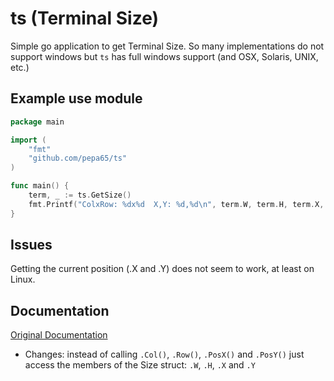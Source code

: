 # ts (Terminal Size)
Simple go application to get Terminal Size.
So many implementations do not support windows but `ts` has full windows support
(and OSX, Solaris, UNIX, etc.)

## Example use module
```go
package main

import (
	"fmt"
	"github.com/pepa65/ts"
)

func main() {
	term, _ := ts.GetSize()
	fmt.Printf("ColxRow: %dx%d  X,Y: %d,%d\n", term.W, term.H, term.X, term.Y)
}
```

## Issues
Getting the current position (.X and .Y) does not seem to work, at least on Linux.

## Documentation
[Original Documentation](http://godoc.org/github.com/olekukonko/ts)

* Changes: instead of calling `.Col()`, `.Row()`, `.PosX()` and `.PosY()` just access the members of the Size struct: `.W`, `.H`, `.X` and `.Y`

